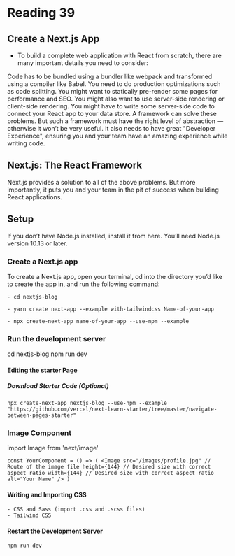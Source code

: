 # Reading 39

## Create a Next.js App

- To build a complete web application with React from scratch, there are many important details you need to consider:

Code has to be bundled using a bundler like webpack and transformed using a compiler like Babel.
You need to do production optimizations such as code splitting.
You might want to statically pre-render some pages for performance and SEO. You might also want to use server-side rendering or client-side rendering.
You might have to write some server-side code to connect your React app to your data store. A framework can solve these problems. But such a framework must have the right level of abstraction — otherwise it won’t be very useful. It also needs to have great "Developer Experience", ensuring you and your team have an amazing experience while writing code.

## Next.js: The React Framework

Next.js provides a solution to all of the above problems. But more importantly, it puts you and your team in the pit of success when building React applications.

## Setup

If you don’t have Node.js installed, install it from here. You’ll need Node.js version 10.13 or later.

### Create a Next.js app

To create a Next.js app, open your terminal, cd into the directory you’d like to create the app in, and run the following command:

    - cd nextjs-blog

    - yarn create next-app --example with-tailwindcss Name-of-your-app

    - npx create-next-app name-of-your-app --use-npm --example

### Run the development server

cd nextjs-blog npm run dev

#### Editing the starter Page

##### Download Starter Code (Optional)

`npx create-next-app nextjs-blog --use-npm --example "https://github.com/vercel/next-learn-starter/tree/master/navigate-between-pages-starter"`

### Image Component

import Image from 'next/image'

`const YourComponent = () => ( <Image src="/images/profile.jpg" // Route of the image file height={144} // Desired size with correct aspect ratio width={144} // Desired size with correct aspect ratio alt="Your Name" /> )`

#### Writing and Importing CSS

    - CSS and Sass (import .css and .scss files)
    - Tailwind CSS

#### Restart the Development Server

`npm run dev`
